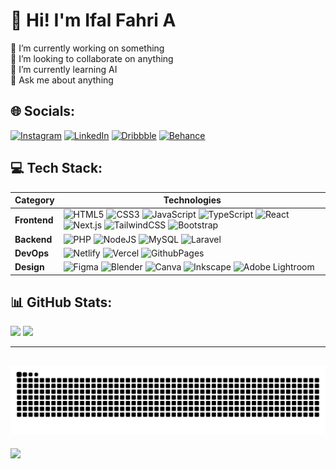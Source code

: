 # 💫 Hi! I'm Ifal Fahri A
🔭 I’m currently working on something<br>👯 I’m looking to collaborate on anything<br>🌱 I’m currently learning AI<br>💬 Ask me about anything<br>


## 🌐 Socials:
[![Instagram](https://img.shields.io/badge/Instagram-%23E4405F.svg?logo=Instagram&logoColor=white)](https://instagram.com/ifalfahry) 
[![LinkedIn](https://img.shields.io/badge/LinkedIn-%230077B5.svg?logo=linkedin&logoColor=white)](https://linkedin.com/in/ifalfahri) 
[![Dribbble](https://img.shields.io/badge/Dribbble-%23EA4C89.svg?logo=dribbble&logoColor=white)](https://dribbble.com/ifalfahri)
[![Behance](https://img.shields.io/badge/Behance-%231764FF.svg?logo=behance&logoColor=white)](https://behance.net/ifalfahri)


## 💻 Tech Stack:
| **Category**   | **Technologies**                                                                                                                   |
|----------------|-------------------------------------------------------------------------------------------------------------------------------------|
| **Frontend**   | ![HTML5](https://img.shields.io/badge/html5-%23E34F26.svg?style=flat&logo=html5&logoColor=white) ![CSS3](https://img.shields.io/badge/css3-%231572B6.svg?style=flat&logo=css3&logoColor=white) ![JavaScript](https://img.shields.io/badge/javascript-%23323330.svg?style=flat&logo=javascript&logoColor=%23F7DF1E) ![TypeScript](https://img.shields.io/badge/typescript-%233178C6.svg?style=flat&logo=typescript&logoColor=white) ![React](https://img.shields.io/badge/react-%2361DAFB.svg?style=flat&logo=react&logoColor=white) ![Next.js](https://img.shields.io/badge/next.js-%23000000.svg?style=flat&logo=next.js&logoColor=white) ![TailwindCSS](https://img.shields.io/badge/tailwindcss-%2338B2AC.svg?style=flat&logo=tailwind-css&logoColor=white) ![Bootstrap](https://img.shields.io/badge/bootstrap-%238511FA.svg?style=flat&logo=bootstrap&logoColor=white) |
| **Backend**    | ![PHP](https://img.shields.io/badge/php-%23777BB4.svg?style=flat&logo=php&logoColor=white) ![NodeJS](https://img.shields.io/badge/node.js-6DA55F?style=flat&logo=node.js&logoColor=white) ![MySQL](https://img.shields.io/badge/mysql-4479A1.svg?style=flat&logo=mysql&logoColor=white) ![Laravel](https://img.shields.io/badge/laravel-%23FF2D20.svg?style=flat&logo=laravel&logoColor=white) |
| **DevOps**     | ![Netlify](https://img.shields.io/badge/netlify-%23000000.svg?style=flat&logo=netlify&logoColor=#00C7B7) ![Vercel](https://img.shields.io/badge/vercel-%23000000.svg?style=flat&logo=vercel&logoColor=white) ![GithubPages](https://img.shields.io/badge/github%20pages-121013?style=flat&logo=github&logoColor=white) |
| **Design**     | ![Figma](https://img.shields.io/badge/figma-%23F24E1E.svg?style=flat&logo=figma&logoColor=white) ![Blender](https://img.shields.io/badge/blender-%23F5792A.svg?style=flat&logo=blender&logoColor=white) ![Canva](https://img.shields.io/badge/Canva-%2300C4CC.svg?style=flat&logo=Canva&logoColor=white) ![Inkscape](https://img.shields.io/badge/Inkscape-e0e0e0?style=flat&logo=inkscape&logoColor=080A13) ![Adobe Lightroom](https://img.shields.io/badge/Adobe%20Lightroom-31A8FF.svg?style=flat&logo=Adobe%20Lightroom&logoColor=white) |

## 📊 GitHub Stats:
![](https://github-readme-stats.vercel.app/api?username=ifalfahri&theme=default&hide_border=false&include_all_commits=false&count_private=false)
![](https://github-readme-streak-stats.herokuapp.com/?user=ifalfahri&theme=default&hide_border=false)


---
![Snake animation](https://github.com/ifalfahri/ifalfahri/blob/output/github-contribution-grid-snake.svg)
---
[![](https://visitcount.itsvg.in/api?id=IfalEXZ&icon=5&color=0)](https://visitcount.itsvg.in)

<!-- Proudly created with GPRM ( https://gprm.itsvg.in ) -->
